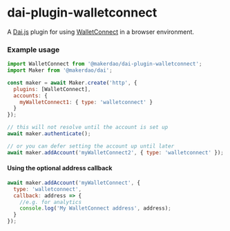# dai-plugin-walletconnect

A [Dai.js][daijs] plugin for using [WalletConnect](https://walletconnect.org/) in a browser environment.

### Example usage

```js
import WalletConnect from '@makerdao/dai-plugin-walletconnect';
import Maker from '@makerdao/dai';

const maker = await Maker.create('http', {
  plugins: [WalletConnect],
  accounts: {
    myWalletConnect1: { type: 'walletconnect' }
  }
});

// this will not resolve until the account is set up
await maker.authenticate();

// or you can defer setting the account up until later
await maker.addAccount('myWalletConnect2', { type: 'walletconnect' });
```

#### Using the optional address callback

```js
await maker.addAccount('myWalletConnect', {
  type: 'walletconnect',
  callback: address => {
    //e.g. for analytics
    console.log('My WalletConnect address', address);
  }
});
```

[daijs]: https://github.com/makerdao/dai.js
